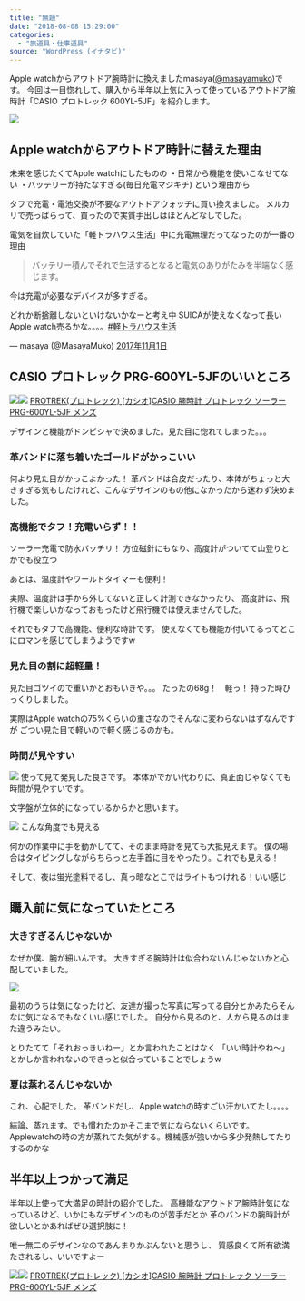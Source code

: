 ```yaml
---
title: "無題"
date: "2018-08-08 15:29:00"
categories:
  - "旅道具・仕事道具"
source: "WordPress (イナタビ)"
---
```


Apple watchからアウトドア腕時計に換えましたmasaya([@masayamuko](https://twitter.com/MasayaMuko))です。
今回は一目惚れして、購入から半年以上気に入って使っているアウトドア腕時計「CASIO プロトレック 600YL-5JF」を紹介します。

![](https://masayamuko.com/wp/wp-content/uploads/2018/08/IMG_3772-1024x768.jpg)
## Apple watchからアウトドア時計に替えた理由

未来を感じたくてApple watchにしたものの
・日常から機能を使いこなせてない
・バッテリーが持たなすぎる(毎日充電マジキチ)
という理由から

タフで充電・電池交換が不要なアウトドアウォッチに買い換えました。
メルカリで売っぱらって、買ったので実質手出しはほとんどなしでした。

電気を自炊していた「軽トラハウス生活」中に充電無理だってなったのが一番の理由
> バッテリー積んでそれで生活するとなると電気のありがたみを半端なく感じます。

今は充電が必要なデバイスが多すぎる。

どれか断捨離しないといけないかなーと考え中
SUICAが使えなくなって長いApple watch売るかな。。。。[#軽トラハウス生活](https://twitter.com/hashtag/%E8%BB%BD%E3%83%88%E3%83%A9%E3%83%8F%E3%82%A6%E3%82%B9%E7%94%9F%E6%B4%BB?src=hash&ref_src=twsrc%5Etfw)

— masaya (@MasayaMuko) [2017年11月1日](https://twitter.com/MasayaMuko/status/925580197302169600?ref_src=twsrc%5Etfw)

## CASIO プロトレック PRG-600YL-5JFのいいところ

[![](//ws-fe.amazon-adsystem.com/widgets/q?_encoding=UTF8&ASIN=B01N6TVQR6&Format=_SL250_&ID=AsinImage&MarketPlace=JP&ServiceVersion=20070822&WS=1&tag=msymk-22)](https://www.amazon.co.jp/%E3%82%AB%E3%82%B7%E3%82%AA-CASIO-%E8%85%95%E6%99%82%E8%A8%88-PROTREK-PRG-600YL-5JF/dp/B01N6TVQR6/ref=as_li_ss_il?ie=UTF8&qid=1533706552&sr=8-27&keywords=protreck&linkCode=li3&tag=msymk-22&linkId=8a8c29918c9b2350b3306adef6977dc5)![](https://ir-jp.amazon-adsystem.com/e/ir?t=msymk-22&l=li3&o=9&a=B01N6TVQR6)
[PROTREK(プロトレック) [カシオ]CASIO 腕時計 プロトレック ソーラー PRG-600YL-5JF メンズ](https://amzn.to/2KABVv6)

デザインと機能がドンピシャで決めました。見た目に惚れてしまった。。。

### 革バンドに落ち着いたゴールドがかっこいい

何より見た目がかっこよかった！
革バンドは合皮だったり、本体がちょっと大きすぎる気もしたけれど、こんなデザインのもの他になかったから迷わず決めました。

### 高機能でタフ！充電いらず！！

ソーラー充電で防水バッチリ！
方位磁針にもなり、高度計がついてて山登りとかでも役立つ

あとは、温度計やワールドタイマーも便利！

実際、温度計は手から外してないと正しく計測できなかったり、
高度計は、飛行機で楽しいかなっておもったけど飛行機では使えませんでした。

それでもタフで高機能、便利な時計です。
使えなくても機能が付いてるってとこにロマンを感じてしまうようですw

### 見た目の割に超軽量！

見た目ゴツイので重いかとおもいきや。。。
たったの68g！　軽っ！
持った時びっくりしました。

実際はApple watchの75%くらいの重さなのでそんなに変わらないはずなんですが
ごつい見た目で軽いので軽く感じるのかも。

### 時間が見やすい
![](https://masayamuko.com/wp/wp-content/uploads/2018/08/IMG_3777-1024x768.jpg)
使って見て発見した良さです。
本体がでかい代わりに、真正面じゃなくても時間が見やすいです。

文字盤が立体的になっているからかと思います。

![](https://masayamuko.com/wp/wp-content/uploads/2018/08/IMG_3775-1024x768.jpg)
こんな角度でも見える

何かの作業中に手を動かしてて、そのまま時計を見ても大抵見えます。
僕の場合はタイピングしながらちらっと左手首に目をやったり。これでも見える！

そして、夜は蛍光塗料でるし、真っ暗なとこではライトもつけれる！いい感じ

## 購入前に気になっていたところ

### 大きすぎるんじゃないか

なぜか僕、腕が細いんです。
大きすぎる腕時計は似合わないんじゃないかと心配していました。

![](https://masayamuko.com/wp/wp-content/uploads/2018/08/IMG_3773-1024x768.jpg)

最初のうちは気になったけど、友達が撮った写真に写ってる自分とかみたらそんなに気になるでもなくいい感じでした。
自分から見るのと、人から見るのはまた違うみたい。

とりたてて「それおっきいねー」とか言われたことはなく
「いい時計やね〜」とかしか言われないのできっと似合っていることでしょうw

### 夏は蒸れるんじゃないか

これ、心配でした。
革バンドだし、Apple watchの時すごい汗かいてたし。。。。

結論、蒸れます。でも慣れたのかそこまで気にならないくらいです。
Applewatchの時の方が蒸れてた気がする。機械感が強いから多少発熱してたりするのかな

## 半年以上つかって満足

半年以上使って大満足の時計の紹介でした。
高機能なアウトドア腕時計気になっているけど、いかにもなデザインのものが苦手だとか
革のバンドの腕時計が欲しいとかあればぜひ選択肢に！

唯一無二のデザインなのであんまりかぶんないと思うし、
質感良くて所有欲満たされるし、いいですよー

[![](//ws-fe.amazon-adsystem.com/widgets/q?_encoding=UTF8&ASIN=B01N6TVQR6&Format=_SL250_&ID=AsinImage&MarketPlace=JP&ServiceVersion=20070822&WS=1&tag=msymk-22)](https://www.amazon.co.jp/%E3%82%AB%E3%82%B7%E3%82%AA-CASIO-%E8%85%95%E6%99%82%E8%A8%88-PROTREK-PRG-600YL-5JF/dp/B01N6TVQR6/ref=as_li_ss_il?ie=UTF8&qid=1533706552&sr=8-27&keywords=protreck&linkCode=li3&tag=msymk-22&linkId=8a8c29918c9b2350b3306adef6977dc5)![](https://ir-jp.amazon-adsystem.com/e/ir?t=msymk-22&l=li3&o=9&a=B01N6TVQR6)
[PROTREK(プロトレック) [カシオ]CASIO 腕時計 プロトレック ソーラー PRG-600YL-5JF メンズ](https://amzn.to/2KABVv6)
